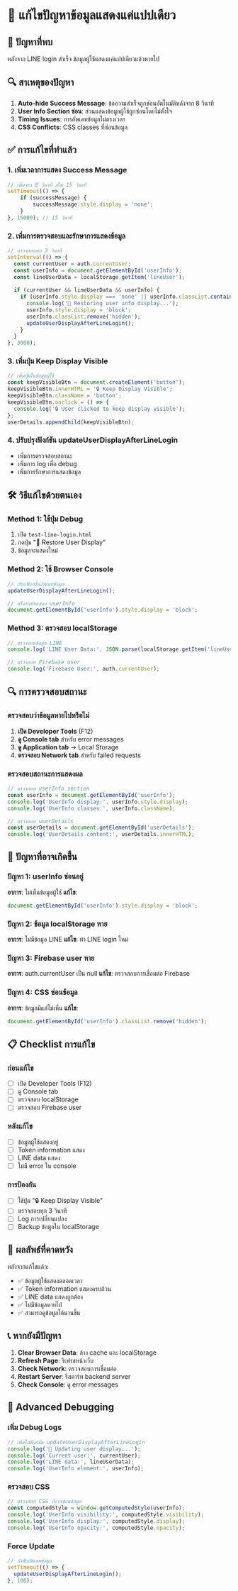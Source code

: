 # 🔧 แก้ไขปัญหาข้อมูลแสดงแค่แปปเดียว

## 🎯 ปัญหาที่พบ

หลังจาก LINE login สำเร็จ ข้อมูลผู้ใช้แสดงแค่แปปเดียวแล้วหายไป

## 🔍 สาเหตุของปัญหา

1. **Auto-hide Success Message**: ข้อความสำเร็จถูกซ่อนอัตโนมัติหลังจาก 8 วินาที
2. **User Info Section ซ่อน**: ส่วนแสดงข้อมูลผู้ใช้ถูกซ่อนโดยไม่ตั้งใจ
3. **Timing Issues**: การอัพเดทข้อมูลไม่ตรงเวลา
4. **CSS Conflicts**: CSS classes ที่ซ่อนข้อมูล

## ✅ การแก้ไขที่ทำแล้ว

### 1. **เพิ่มเวลาการแสดง Success Message**
```javascript
// เพิ่มจาก 8 วินาที เป็น 15 วินาที
setTimeout(() => {
    if (successMessage) {
        successMessage.style.display = 'none';
    }
}, 15000); // 15 วินาที
```

### 2. **เพิ่มการตรวจสอบและรักษาการแสดงข้อมูล**
```javascript
// ตรวจสอบทุก 3 วินาที
setInterval(() => {
  const currentUser = auth.currentUser;
  const userInfo = document.getElementById('userInfo');
  const lineUserData = localStorage.getItem('lineUser');
  
  if (currentUser && lineUserData && userInfo) {
    if (userInfo.style.display === 'none' || userInfo.classList.contains('hidden')) {
      console.log('🔄 Restoring user info display...');
      userInfo.style.display = 'block';
      userInfo.classList.remove('hidden');
      updateUserDisplayAfterLineLogin();
    }
  }
}, 3000);
```

### 3. **เพิ่มปุ่ม Keep Display Visible**
```javascript
// เพิ่มปุ่มในข้อมูลผู้ใช้
const keepVisibleBtn = document.createElement('button');
keepVisibleBtn.innerHTML = '🔒 Keep Display Visible';
keepVisibleBtn.className = 'button';
keepVisibleBtn.onclick = () => {
  console.log('🔒 User clicked to keep display visible');
};
userDetails.appendChild(keepVisibleBtn);
```

### 4. **ปรับปรุงฟังก์ชัน updateUserDisplayAfterLineLogin**
- เพิ่มการตรวจสอบสถานะ
- เพิ่มการ log เพื่อ debug
- เพิ่มการรักษาการแสดงข้อมูล

## 🛠️ วิธีแก้ไขด้วยตนเอง

### Method 1: ใช้ปุ่ม Debug
1. เปิด `test-line-login.html`
2. กดปุ่ม "👤 Restore User Display"
3. ข้อมูลจะแสดงใหม่

### Method 2: ใช้ Browser Console
```javascript
// เรียกฟังก์ชันอัพเดทข้อมูล
updateUserDisplayAfterLineLogin();

// หรือบังคับแสดง userInfo
document.getElementById('userInfo').style.display = 'block';
```

### Method 3: ตรวจสอบ localStorage
```javascript
// ตรวจสอบข้อมูล LINE
console.log('LINE User Data:', JSON.parse(localStorage.getItem('lineUser')));

// ตรวจสอบ Firebase user
console.log('Firebase User:', auth.currentUser);
```

## 🔍 การตรวจสอบสถานะ

### ตรวจสอบว่าข้อมูลหายไปหรือไม่
1. **เปิด Developer Tools** (F12)
2. **ดู Console tab** สำหรับ error messages
3. **ดู Application tab** → Local Storage
4. **ตรวจสอบ Network tab** สำหรับ failed requests

### ตรวจสอบสถานะการแสดงผล
```javascript
// ตรวจสอบ userInfo section
const userInfo = document.getElementById('userInfo');
console.log('UserInfo display:', userInfo.style.display);
console.log('UserInfo classes:', userInfo.className);

// ตรวจสอบ userDetails
const userDetails = document.getElementById('userDetails');
console.log('UserDetails content:', userDetails.innerHTML);
```

## 🐛 ปัญหาที่อาจเกิดขึ้น

### ปัญหา 1: userInfo ซ่อนอยู่
**อาการ**: ไม่เห็นข้อมูลผู้ใช้
**แก้ไข**:
```javascript
document.getElementById('userInfo').style.display = 'block';
```

### ปัญหา 2: ข้อมูล localStorage หาย
**อาการ**: ไม่มีข้อมูล LINE
**แก้ไข**: ทำ LINE login ใหม่

### ปัญหา 3: Firebase user หาย
**อาการ**: auth.currentUser เป็น null
**แก้ไข**: ตรวจสอบการเชื่อมต่อ Firebase

### ปัญหา 4: CSS ซ่อนข้อมูล
**อาการ**: ข้อมูลมีแต่ไม่เห็น
**แก้ไข**:
```javascript
document.getElementById('userInfo').classList.remove('hidden');
```

## 📋 Checklist การแก้ไข

### ก่อนแก้ไข
- [ ] เปิด Developer Tools (F12)
- [ ] ดู Console tab
- [ ] ตรวจสอบ localStorage
- [ ] ตรวจสอบ Firebase user

### หลังแก้ไข
- [ ] ข้อมูลผู้ใช้แสดงอยู่
- [ ] Token information แสดง
- [ ] LINE data แสดง
- [ ] ไม่มี error ใน console

### การป้องกัน
- [ ] ใช้ปุ่ม "🔒 Keep Display Visible"
- [ ] ตรวจสอบทุก 3 วินาที
- [ ] Log การเปลี่ยนแปลง
- [ ] Backup ข้อมูลใน localStorage

## 🎯 ผลลัพธ์ที่คาดหวัง

หลังจากแก้ไขแล้ว:
- ✅ ข้อมูลผู้ใช้แสดงตลอดเวลา
- ✅ Token information แสดงครบถ้วน
- ✅ LINE data แสดงถูกต้อง
- ✅ ไม่มีข้อมูลหายไป
- ✅ สามารถดูข้อมูลได้นานขึ้น

## 📞 หากยังมีปัญหา

1. **Clear Browser Data**: ล้าง cache และ localStorage
2. **Refresh Page**: รีเฟรชหน้าเว็บ
3. **Check Network**: ตรวจสอบการเชื่อมต่อ
4. **Restart Server**: รีสตาร์ท backend server
5. **Check Console**: ดู error messages

## 🔧 Advanced Debugging

### เพิ่ม Debug Logs
```javascript
// เพิ่มในฟังก์ชัน updateUserDisplayAfterLineLogin
console.log('🔄 Updating user display...');
console.log('Current user:', currentUser);
console.log('LINE data:', lineUserData);
console.log('UserInfo element:', userInfo);
```

### ตรวจสอบ CSS
```javascript
// ตรวจสอบ CSS ที่อาจซ่อนข้อมูล
const computedStyle = window.getComputedStyle(userInfo);
console.log('UserInfo visibility:', computedStyle.visibility);
console.log('UserInfo display:', computedStyle.display);
console.log('UserInfo opacity:', computedStyle.opacity);
```

### Force Update
```javascript
// บังคับอัพเดทข้อมูล
setTimeout(() => {
  updateUserDisplayAfterLineLogin();
}, 100);
``` 